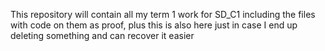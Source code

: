 This repository will contain all my term 1 work for SD_C1 including the files with code on them as proof, plus this is also here just in case I end up deleting something and can recover it easier
